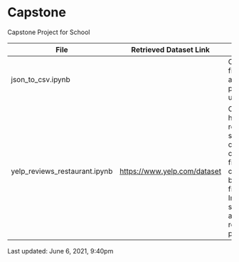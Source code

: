 # Capstone
Capstone Project for School

File | Retrieved Dataset Link | Description|
-----| ---------------------- | -----------|
json_to_csv.ipynb | | Converts json files to csv, allows to partially clena up data|
yelp_reviews_restaurant.ipynb | https://www.yelp.com/dataset | Creating a hybrid recommender system, combining collaborative filtering and content based filtering. Implementing sentiment analysis for review polarity|

Last updated: June 6, 2021, 9:40pm
